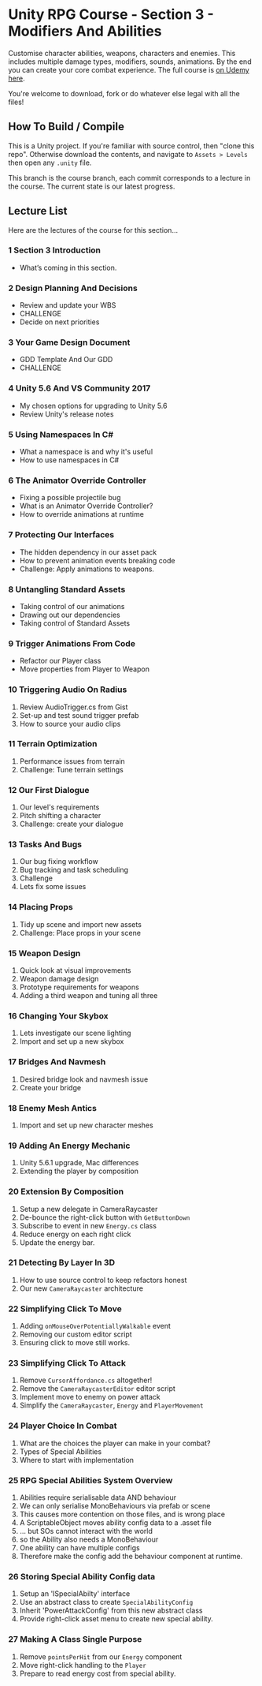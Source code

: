 ﻿# Unity RPG Course - Section 3 - Modifiers And Abilities

Customise character abilities, weapons, characters and enemies. This includes multiple damage types, modifiers, sounds, animations. By the end you can create your core combat experience. The full course is [on Udemy here](https://www.udemy.com/unityrpg).

You're welcome to download, fork or do whatever else legal with all the files!

## How To Build / Compile
This is a Unity project. If you're familiar with source control, then "clone this repo". Otherwise download the contents, and navigate to `Assets > Levels` then open any `.unity` file.

This branch is the course branch, each commit corresponds to a lecture in the course. The current state is our latest progress.

## Lecture List
Here are the lectures of the course for this section...

### 1 Section 3 Introduction

+ What’s coming in this section.


### 2 Design Planning And Decisions

+ Review and update your WBS
+ CHALLENGE
+ Decide on next priorities


### 3 Your Game Design Document

+ GDD Template And Our GDD
+ CHALLENGE


### 4 Unity 5.6 And VS Community 2017
+ My chosen options for upgrading to Unity 5.6
+ Review Unity's release notes


### 5 Using Namespaces In C#
+ What a namespace is and why it's useful
+ How to use namespaces in C#


### 6 The Animator Override Controller
+ Fixing a possible projectile bug
+ What is an Animator Override Controller?
+ How to override animations at runtime


### 7 Protecting Our Interfaces
+ The hidden dependency in our asset pack
+ How to prevent animation events breaking code
+ Challenge: Apply animations to weapons.


### 8 Untangling Standard Assets
+ Taking control of our animations
+ Drawing out our dependencies
+ Taking control of Standard Assets


### 9 Trigger Animations From Code
+ Refactor our Player class
+ Move properties from Player to Weapon


### 10 Triggering Audio On Radius
1. Review AudioTrigger.cs from Gist
2. Set-up and test sound trigger prefab
3. How to source your audio clips


### 11 Terrain Optimization
1. Performance issues from terrain
2. Challenge: Tune terrain settings


### 12 Our First Dialogue
1. Our level's requirements
2. Pitch shifting a character
3. Challenge: create your dialogue


### 13 Tasks And Bugs
1. Our bug fixing workflow
2. Bug tracking and task scheduling
3. Challenge
4. Lets fix some issues


### 14 Placing Props
1. Tidy up scene and import new assets
2. Challenge: Place props in your scene


### 15 Weapon Design
1. Quick look at visual improvements
2. Weapon damage design
3. Prototype requirements for weapons
4. Adding a third weapon and tuning all three


### 16 Changing Your Skybox
1. Lets investigate our scene lighting
2. Import and set up a new skybox


### 17 Bridges And Navmesh
1. Desired bridge look and navmesh issue
2. Create your bridge


### 18 Enemy Mesh Antics
1. Import and set up new character meshes


### 19 Adding An Energy Mechanic
1. Unity 5.6.1 upgrade, Mac differences
2. Extending the player by composition


### 20 Extension By Composition
1. Setup a new delegate in CameraRaycaster
2. De-bounce the right-click button with `GetButtonDown`
3. Subscribe to event in new `Energy.cs` class
4. Reduce energy on each right click
5. Update the energy bar.


### 21 Detecting By Layer In 3D
1. How to use source control to keep refactors honest
2. Our new `CameraRaycaster` architecture


### 22 Simplifying Click To Move
1. Adding `onMouseOverPotentiallyWalkable` event
2. Removing our custom editor script
3. Ensuring click to move still works.


### 23 Simplifying Click To Attack
1. Remove `CursorAffordance.cs` altogether!
2. Remove the `CameraRaycasterEditor` editor script
3. Implement move to enemy on power attack
4. Simplify the `CameraRaycaster`, `Energy` and `PlayerMovement`


### 24 Player Choice In Combat
1. What are the choices the player can make in your combat?
2. Types of Special Abilities
3. Where to start with implementation


### 25 RPG Special Abilities System Overview
1. Abilities require serialisable data AND behaviour
2. We can only serialise MonoBehaviours via prefab or scene
3. This causes more contention on those files, and is wrong place
4. A ScriptableObject moves ability config data to a .asset file
5. ... but SOs cannot interact with the world
6. so the Ability also needs a MonoBehaviour
7. One ability can have multiple configs
8. Therefore make the config add the behaviour component at runtime.


### 26 Storing Special Ability Config data
1. Setup an 'ISpecialAbilty' interface
2. Use an abstract class to create `SpecialAbilityConfig`
3. Inherit 'PowerAttackConfig' from this new abstract class
4. Provide right-click asset menu to create new special ability.


### 27 Making A Class Single Purpose
1. Remove `pointsPerHit` from our `Energy` component
2. Move right-click handling to the `Player`
3. Prepare to read energy cost from special ability.
